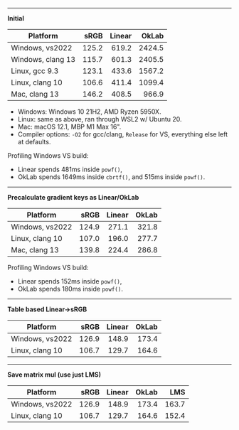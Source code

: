 ----
**Initial**

| Platform | sRGB | Linear | OkLab |
| --- | ---: | ---: | ---: |
| Windows, vs2022 | 125.2 | 619.2 | 2424.5 |
| Windows, clang 13 | 115.7 | 601.3 | 2405.5 |
| Linux, gcc 9.3 | 123.1 | 433.6 | 1567.2 |
| Linux, clang 10 | 106.6 | 411.4 | 1099.4 |
| Mac, clang 13 | 146.2 | 408.5 | 966.9 |

* Windows: Windows 10 21H2, AMD Ryzen 5950X.
* Linux: same as above, ran through WSL2 w/ Ubuntu 20.
* Mac: macOS 12.1, MBP M1 Max 16".
* Compiler options: `-O2` for gcc/clang, `Release` for VS, everything else left at defaults. 

Profiling Windows VS build:
* Linear spends 481ms inside `powf()`,
* OkLab spends 1649ms inside `cbrtf()`, and 515ms inside `powf()`.

----
**Precalculate gradient keys as Linear/OkLab**

| Platform | sRGB | Linear | OkLab |
| --- | ---: | ---: | ---: |
| Windows, vs2022 | 124.9 | 271.1 | 321.8 |
| Linux, clang 10 | 107.0 | 196.0 | 277.7 |
| Mac, clang 13 | 139.8 | 224.4 | 286.8 |

Profiling Windows VS build:
* Linear spends 152ms inside `powf()`,
* OkLab spends 180ms inside `powf()`.

----
**Table based Linear->sRGB**

| Platform | sRGB | Linear | OkLab |
| --- | ---: | ---: | ---: |
| Windows, vs2022 | 126.9 | 148.9 | 173.4 |
| Linux, clang 10 | 106.7 | 129.7 | 164.6 |

----
**Save matrix mul (use just LMS)**

| Platform | sRGB | Linear | OkLab | LMS |
| --- | ---: | ---: | ---: | ---: |
| Windows, vs2022 | 126.9 | 148.9 | 173.4 | 163.7 |
| Linux, clang 10 | 106.7 | 129.7 | 164.6 | 152.4 |
